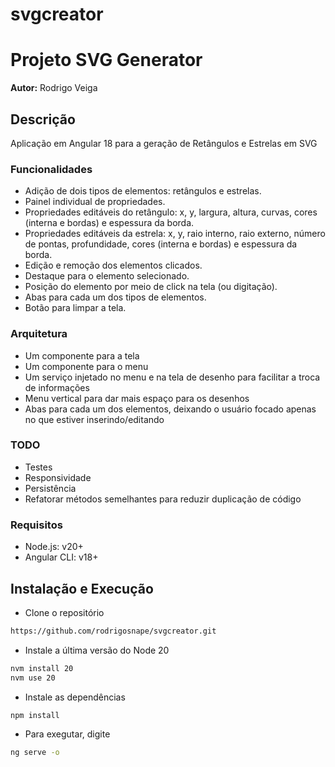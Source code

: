 # svgcreator

# Projeto SVG Generator

**Autor:** Rodrigo Veiga

## Descrição

Aplicação em Angular 18 para a geração de Retângulos e Estrelas em SVG

### Funcionalidades

- Adição de dois tipos de elementos: retângulos e estrelas.
- Painel individual de propriedades.
- Propriedades editáveis do retângulo: x, y, largura, altura, curvas, cores (interna e bordas) e espessura da borda.
- Propriedades editáveis da estrela: x, y, raio interno, raio externo, número de pontas, profundidade, cores (interna e bordas) e espessura da borda.
- Edição e remoção dos elementos clicados.
- Destaque para o elemento selecionado.
- Posição do elemento por meio de click na tela (ou digitação).
- Abas para cada um dos tipos de elementos.
- Botão para limpar a tela.

### Arquitetura

- Um componente para a tela
- Um componente para o menu
- Um serviço injetado no menu e na tela de desenho para facilitar a troca de informações
- Menu vertical para dar mais espaço para os desenhos
- Abas para cada um dos elementos, deixando o usuário focado apenas no que estiver inserindo/editando

### TODO

- Testes
- Responsividade
- Persistência
- Refatorar métodos semelhantes para reduzir duplicação de código

### Requisitos

- Node.js: v20+
- Angular CLI: v18+

## Instalação e Execução

- Clone o repositório
```bash
https://github.com/rodrigosnape/svgcreator.git
```
- Instale a última versão do Node 20
```bash
nvm install 20
nvm use 20
```
- Instale as dependências
```bash
npm install
```
- Para exegutar, digite
```bash
ng serve -o
```







